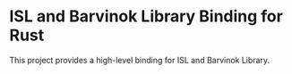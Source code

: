 # ISL and Barvinok Library Binding for Rust

This project provides a high-level binding for ISL and Barvinok Library.
